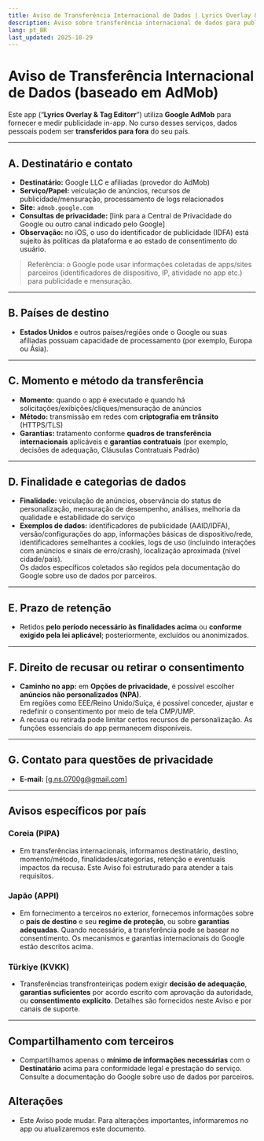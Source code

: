 ```yaml
---
title: Aviso de Transferência Internacional de Dados | Lyrics Overlay & Tag Editorr
description: Aviso sobre transferência internacional de dados para publicidade com AdMob (Português do Brasil)
lang: pt_BR
last_updated: 2025-10-29
---
```


# Aviso de Transferência Internacional de Dados (baseado em AdMob)

Este app (“**Lyrics Overlay & Tag Editorr**”) utiliza **Google AdMob** para fornecer e medir publicidade in-app. No curso desses serviços, dados pessoais podem ser **transferidos para fora** do seu país.

---

## A. Destinatário e contato
- **Destinatário:** Google LLC e afiliadas (provedor do AdMob)  
- **Serviço/Papel:** veiculação de anúncios, recursos de publicidade/mensuração, processamento de logs relacionados  
- **Site:** `admob.google.com`  
- **Consultas de privacidade:** [link para a Central de Privacidade do Google ou outro canal indicado pelo Google]  
- **Observação:** no iOS, o uso do identificador de publicidade (IDFA) está sujeito às políticas da plataforma e ao estado de consentimento do usuário.

> Referência: o Google pode usar informações coletadas de apps/sites parceiros (identificadores de dispositivo, IP, atividade no app etc.) para publicidade e mensuração.

---

## B. Países de destino
- **Estados Unidos** e outros países/regiões onde o Google ou suas afiliadas possuam capacidade de processamento (por exemplo, Europa ou Ásia).

---

## C. Momento e método da transferência
- **Momento:** quando o app é executado e quando há solicitações/exibições/cliques/mensuração de anúncios  
- **Método:** transmissão em redes com **criptografia em trânsito** (HTTPS/TLS)  
- **Garantias:** tratamento conforme **quadros de transferência internacionais** aplicáveis e **garantias contratuais** (por exemplo, decisões de adequação, Cláusulas Contratuais Padrão)

---

## D. Finalidade e categorias de dados
- **Finalidade:** veiculação de anúncios, observância do status de personalização, mensuração de desempenho, análises, melhoria da qualidade e estabilidade do serviço  
- **Exemplos de dados:** identificadores de publicidade (AAID/IDFA), versão/configurações do app, informações básicas de dispositivo/rede, identificadores semelhantes a cookies, logs de uso (incluindo interações com anúncios e sinais de erro/crash), localização aproximada (nível cidade/país).  
  Os dados específicos coletados são regidos pela documentação do Google sobre uso de dados por parceiros.

---

## E. Prazo de retenção
- Retidos **pelo período necessário às finalidades acima** ou **conforme exigido pela lei aplicável**; posteriormente, excluídos ou anonimizados.

---

## F. Direito de recusar ou retirar o consentimento
- **Caminho no app:** em **Opções de privacidade**, é possível escolher **anúncios não personalizados (NPA)**.  
  Em regiões como EEE/Reino Unido/Suíça, é possível conceder, ajustar e redefinir o consentimento por meio de tela CMP/UMP.  
- A recusa ou retirada pode limitar certos recursos de personalização. As funções essenciais do app permanecem disponíveis.

---

## G. Contato para questões de privacidade
- **E-mail:** [g.ns.0700g@gmail.com]

---

## Avisos específicos por país

### Coreia (PIPA)
- Em transferências internacionais, informamos destinatário, destino, momento/método, finalidades/categorias, retenção e eventuais impactos da recusa. Este Aviso foi estruturado para atender a tais requisitos.

### Japão (APPI)
- Em fornecimento a terceiros no exterior, fornecemos informações sobre o **país de destino** e seu **regime de proteção**, ou sobre **garantias adequadas**. Quando necessário, a transferência pode se basear no consentimento. Os mecanismos e garantias internacionais do Google estão descritos acima.

### Türkiye (KVKK)
- Transferências transfronteiriças podem exigir **decisão de adequação**, **garantias suficientes** por acordo escrito com aprovação da autoridade, ou **consentimento explícito**. Detalhes são fornecidos neste Aviso e por canais de suporte.

---

## Compartilhamento com terceiros
- Compartilhamos apenas o **mínimo de informações necessárias** com o **Destinatário** acima para conformidade legal e prestação do serviço. Consulte a documentação do Google sobre uso de dados por parceiros.

## Alterações
- Este Aviso pode mudar. Para alterações importantes, informaremos no app ou atualizaremos este documento.

